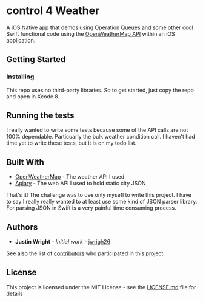 # control 4 Weather

A iOS Native app that demos using Operation Queues and some other cool Swift functional code using the [OpenWeatherMap API](http://openweathermap.org/api) within an iOS application.

## Getting Started

### Installing

This repo uses no third-party libraries. So to get started, just copy the repo and open in Xcode 8.

## Running the tests

I really wanted to write some tests because some of the API calls are not 100% dependable. Particuarly the bulk weather condition call.
I haven't had time yet to write these tests, but it is on my todo list.

## Built With

* [OpenWeatherMap](http://openweathermap.org/api) - The weather API I used
* [Apiary](https://apiary.io/) - The web API I used to hold static city JSON

That's it! The challenge was to use only mysefl to write this project. I have to say I really really wanted to at least use some kind of JSON parser library. For parsing JSON in Swift is a very painful time consuming process.

## Authors

* **Justin Wright** - *Initial work* - [jwrigh26](https://github.com/jwrigh26)

See also the list of [contributors](https://github.com/jwrigh26/control4Weather/contributors) who participated in this project.

## License

This project is licensed under the MIT License - see the [LICENSE.md](LICENSE.md) file for details
